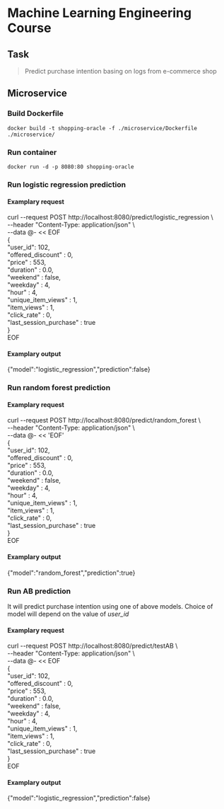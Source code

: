# Machine Learning Engineering Course
## Task
> Predict purchase intention basing on logs from e-commerce shop

## Microservice

### Build Dockerfile
`docker build -t shopping-oracle -f ./microservice/Dockerfile ./microservice/`

### Run container
`docker run -d -p 8080:80 shopping-oracle`

### Run logistic regression prediction
#### Examplary request
curl --request POST http://localhost:8080/predict/logistic_regression \  
--header "Content-Type: application/json" \  
--data  @- << EOF  
{  
    "user_id": 102,  
    "offered_discount" : 0,  
    "price" : 553,  
    "duration" : 0.0,  
    "weekend" : false,  
    "weekday" : 4,  
    "hour" : 4,  
    "unique_item_views" : 1,  
    "item_views" : 1,  
    "click_rate" : 0,  
    "last_session_purchase" : true  
}  
EOF

#### Examplary output
{"model":"logistic_regression","prediction":false}

### Run random forest prediction
#### Examplary request
curl --request POST http://localhost:8080/predict/random_forest \  
--header "Content-Type: application/json" \  
--data  @- << 'EOF'  
{  
    "user_id": 102,  
    "offered_discount" : 0,  
    "price" : 553,  
    "duration" : 0.0,  
    "weekend" : false,  
    "weekday" : 4,  
    "hour" : 4,  
    "unique_item_views" : 1,  
    "item_views" : 1,  
    "click_rate" : 0,  
    "last_session_purchase" : true  
}  
EOF
#### Examplary output
{"model":"random_forest","prediction":true}

### Run AB prediction
It will predict purchase intention using one of above models. Choice of model will depend on the value of *user_id*
#### Examplary request
curl --request POST http://localhost:8080/predict/testAB \  
--header "Content-Type: application/json" \  
--data  @- << EOF  
{  
    "user_id": 102,  
    "offered_discount" : 0,  
    "price" : 553,  
    "duration" : 0.0,  
    "weekend" : false,  
    "weekday" : 4,  
    "hour" : 4,  
    "unique_item_views" : 1,  
    "item_views" : 1,  
    "click_rate" : 0,  
    "last_session_purchase" : true  
}  
EOF  

#### Examplary output
{"model":"logistic_regression","prediction":false}
